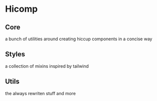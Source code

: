 # Hicomp

## Core 
a bunch of utilities around creating hiccup components in a concise way 

## Styles 
a collection of mixins inspired by tailwind 

## Utils 
the always rewriten stuff and more